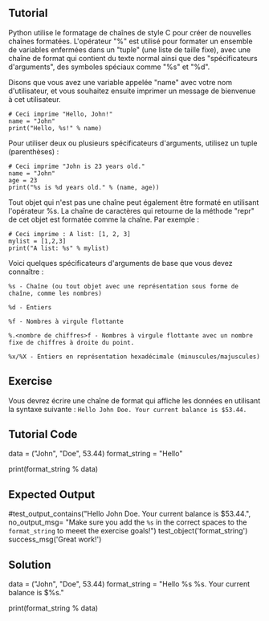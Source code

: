 Tutorial
--------

Python utilise le formatage de chaînes de style C pour créer de nouvelles chaînes formatées. L'opérateur "%" est utilisé pour formater un ensemble de variables enfermées dans un "tuple" (une liste de taille fixe), avec une chaîne de format qui contient du texte normal ainsi que des "spécificateurs d'arguments", des symboles spéciaux comme "%s" et "%d".

Disons que vous avez une variable appelée "name" avec votre nom d'utilisateur, et vous souhaitez ensuite imprimer un message de bienvenue à cet utilisateur.

    # Ceci imprime "Hello, John!"
    name = "John"
    print("Hello, %s!" % name)

Pour utiliser deux ou plusieurs spécificateurs d'arguments, utilisez un tuple (parenthèses) :

    # Ceci imprime "John is 23 years old."
    name = "John"
    age = 23
    print("%s is %d years old." % (name, age))

Tout objet qui n'est pas une chaîne peut également être formaté en utilisant l'opérateur %s. La chaîne de caractères qui retourne de la méthode "repr" de cet objet est formatée comme la chaîne. Par exemple :

    # Ceci imprime : A list: [1, 2, 3]
    mylist = [1,2,3]
    print("A list: %s" % mylist)

Voici quelques spécificateurs d'arguments de base que vous devez connaître :


`%s - Chaîne (ou tout objet avec une représentation sous forme de chaîne, comme les nombres)`

`%d - Entiers`

`%f - Nombres à virgule flottante`

`%.<nombre de chiffres>f - Nombres à virgule flottante avec un nombre fixe de chiffres à droite du point.`

`%x/%X - Entiers en représentation hexadécimale (minuscules/majuscules)`


Exercise
--------

Vous devrez écrire une chaîne de format qui affiche les données en utilisant la syntaxe suivante :
    `Hello John Doe. Your current balance is $53.44.`

Tutorial Code
-------------

data = ("John", "Doe", 53.44)
format_string = "Hello"

print(format_string % data)

Expected Output
---------------
#test_output_contains("Hello John Doe. Your current balance is $53.44.", no_output_msg= "Make sure you add the `%s` in the correct spaces to the `format_string` to meeet the exercise goals!")
test_object('format_string')
success_msg('Great work!')

Solution
--------

data = ("John", "Doe", 53.44)
format_string = "Hello %s %s. Your current balance is $%s."

print(format_string % data)